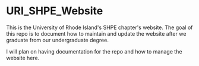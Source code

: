 # URI_SHPE_Website
This is the University of Rhode Island's SHPE chapter's website. The goal of this repo is to document how to maintain and update the website after we graduate from our undergraduate degree.

I will plan on having documentation for the repo and how to manage the website here.
